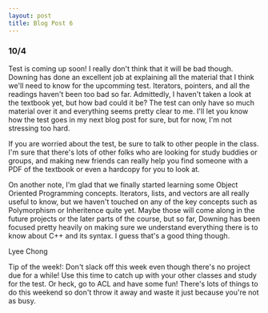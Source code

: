 ```yaml
---
layout: post
title: Blog Post 6
---
```


<h3>10/4</h3>

<p>Test is coming up soon! I really don't think that it will be bad though. Downing has done an excellent job at explaining all
the material that I think we'll need to know for the upcomming test. Iterators, pointers, and all the readings haven't been too 
bad so far. Admittedly, I haven't taken a look at the textbook yet, but how bad could it be? The test can only have so much 
material over it and everything seems pretty clear to me. I'll let you know how the test goes in my next blog post for sure, 
but for now, I'm not stressing too hard.</p>

<p>If you are worried about the test, be sure to talk to other people in the class. I'm sure that there's lots of other folks 
who are looking for study buddies or groups, and making new friends can really help you find someone with a PDF of the textbook
or even a hardcopy for you to look at.</p>

<p>On another note, I'm glad that we finally started learning some Object Oriented Programming concepts. Iterators, lists, and
vectors are all really useful to know, but we haven't touched on any of the key concepts such as Polymorphism or Inheritence 
quite yet. Maybe those will come along in the future projects or the later parts of the course, but so far, Downing has been focused
pretty heavily on making sure we understand everything there is to know about C++ and its syntax. I guess that's a good thing though.</p>

Lyee Chong

<p>Tip of the week!: Don't slack off this week even though there's no project due for a while! Use this time to catch up with your
other classes and study for the test. Or heck, go to ACL and have some fun! There's lots of things to do this weekend so don't throw
it away and waste it just because you're not as busy.</p>
